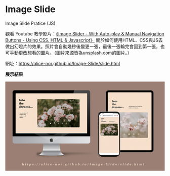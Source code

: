 # Image Slide
 Image Slide Pratice (JS)
 
 觀看 Youtube 教學影片：[《Image Slider - With Auto-play & Manual Navigation Buttons - Using CSS, HTML & Javascript》](https://www.youtube.com/watch?v=0wvrlOyGlq0) 關於如何使用HTML、CSS與JS去做出幻燈片的效果。照片會自動幾秒後變更一張，最後一張輪完會回到第一張，也可手動更改想看的圖片。（圖片來源皆為unsplash.com的圖片。）
 
 網址：https://alice-nor.github.io/Image-Slide/slide.html
 
 
 **展示結果** 
 
 ![image](https://github.com/Alice-nor/Image-Slide/blob/main/repoImage.jpg)
